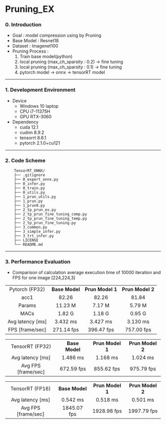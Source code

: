 # Pruning_EX

### 0. Introduction
- Goal : model compression using by Pruning
- Base Model : Resnet18 
- Dataset : Imagenet100 
- Pruning Process : 
    1. Train base model(python) 
    2. local pruning (max_ch_sparsity : 0.2) -> fine tuning 
    3. local pruning (max_ch_sparsity : 0.1) -> fine tuning 
    4. pytorch model -> onnx -> tensorRT model
---

### 1. Development Environment
- Device 
  - Windows 10 laptop
  - CPU i7-11375H
  - GPU RTX-3060
- Dependency 
  - cuda 12.1
  - cudnn 8.9.2
  - tensorrt 8.6.1
  - pytorch 2.1.0+cu121

---

### 2. Code Scheme
```
    TensorRT_ONNX/
    ├── .gitignore
    ├── 0_expert_onnx.py
    ├── 0_infer.py
    ├── 0_train.py
    ├── 0_utils.py
    ├── 1_prun_utils.py
    ├── 1_prun.py
    ├── 1_prun0.py
    ├── 2_tp_prun_ex.py
    ├── 2_tp_prun_fine_tuning_comp.py
    ├── 2_tp_prun_fine_tuning_temp.py
    ├── 2_tp_prun_fine_tuning.py
    ├── 3_common.py
    ├── 3_simple_infer.py
    ├── 3_trt_infer.py
    ├── LICENSE
    └── README.md
```

---

### 3. Performance Evaluation
- Comparison of calculation average execution time of 10000 iteration and FPS for one image [224,224,3]

<table border="0"  width="100%">
	<tbody align="center">
		<tr>
			<td>Pytorch (FP32)</td>
			<td><strong>Base Model</strong></td>
            <td><strong>Prun Model 1</strong></td>
            <td><strong>Prun Model 2</strong></td>
        </tr>
		<tr>
			<td>acc1</td>
            <td>82.26</td>
            <td>82.26</td>
            <td>81.84</td>
		</tr>
		<tr>
			<td>Params</td>
            <td>11.23 M</td>
            <td>7.17 M</td>
            <td>5.79 M</td>
		</tr>
        <tr>
			<td>MACs</td>
			<td>1.82 G</td>
			<td>1.18 G</td>
			<td>0.95 G</td>
		</tr>
        <tr>
			<td>Avg latency [ms]</td>
			<td>3.432 ms</td>
			<td>3.427 ms</td>
			<td>3.130 ms</td>
		</tr>
		<tr>
			<td>FPS [frame/sec]</td>
			<td>271.14 fps</td>
			<td>396.47 fps</td>
			<td>757.00 fps</td>
		</tr>
	</tbody>
</table>
        


<table border="0"  width="100%">
	<tbody align="center">
		<tr>
			<td>TensorRT (FP32)</td>
			<td><strong>Base Model</strong></td>
            <td><strong>Prun Model 1</strong></td>
            <td><strong>Prun Model 2</strong></td>
		</tr>
        <tr>
			<td>Avg latency [ms]</td>
			<td>1.486 ms</td>
			<td>1.168 ms</td>
			<td>1.024 ms</td>
		</tr>
		<tr>
			<td>Avg FPS [frame/sec]</td>
			<td>672.59 fps</td>
			<td>855.62 fps</td>
			<td>975.79 fps</td>
		</tr>
	</tbody>
</table>

<table border="0"  width="100%">
	<tbody align="center">
		<tr>
			<td>TensorRT (FP16)</td>
			<td><strong>Base Model</strong></td>
            <td><strong>Prun Model 1</strong></td>
            <td><strong>Prun Model 2</strong></td>
		</tr>
        <tr>
			<td>Avg latency [ms]</td>
			<td>0.542 ms</td>
			<td>0.518 ms</td>
			<td>0.501 ms</td>
		</tr>
		<tr>
			<td>Avg FPS [frame/sec]</td>
			<td>1845.07 fps</td>
			<td>1928.98 fps</td>
			<td>1997.79 fps</td>
		</tr>
	</tbody>
</table>